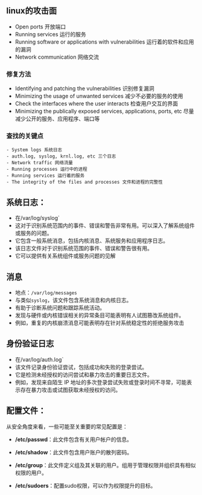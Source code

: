 ## linux的攻击面
- Open ports 开放端口
- Running services 运行的服务
- Running software or applications with vulnerabilities 运行着的软件和应用的漏洞
- Network communication 网络交流

### 修复方法
- Identifying and patching the vulnerabilities   识别修复漏洞
- Minimizing the usage of unwanted services 减少不必要的服务的使用
- Check the interfaces where the user interacts 检查用户交互的界面
- Minimizing the publically exposed services, applications, ports, etc 尽量减少公开的服务、应用程序、端口等

### 查找的关键点
	- System logs 系统日志
	- auth.log, syslog, krnl.log, etc 三个日志
	- Network traffic 网络流量
	- Running processes 运行中的进程
	- Running services 运行着的服务
	- The integrity of the files and processes 文件和进程的完整性

## 系统日志：

- 在/var/log/syslog`
- 这对于识别系统范围内的事件、错误和警告非常有用。可以深入了解系统组件或服务的问题。
- 它包含一般系统消息，包括内核消息、系统服务和应用程序日志。
- 该日志文件对于识别系统范围的事件、错误和警告很有用。
- 它可以提供有关系统组件或服务问题的见解
##  消息

- 地点：`/var/log/messages`
- 与类似`syslog`，该文件包含系统消息和内核日志。
- 有助于诊断系统问题和跟踪系统活动。
- 发现与硬件或内核错误相关的异常条目可能表明有人试图篡改系统组件。
- 例如，重复的内核崩溃消息可能表明存在针对系统稳定性的拒绝服务攻击

##  身份验证日志

- 在/var/log/auth.log`
- 该文件记录身份验证尝试，包括成功和失败的登录尝试。
- 它是检测未经授权的访问尝试和暴力攻击的重要日志文件。
- 例如，发现来自陌生 IP 地址的多次登录尝试失败或登录时间不寻常，可能表示存在暴力攻击或试图获取未经授权的访问。


## **配置文件：**

从安全角度来看，一些可能至关重要的常见配置是：

- **/etc/passwd**：此文件包含有关用户帐户的信息。

- **/etc/shadow**：此文件包含用户账户的散列密码。

- **/etc/group**：此文件定义组及其关联的用户。组用于管理权限并组织具有相似权限的用户。

- **/etc/sudoers**：配置sudo权限，可以作为权限提升的目标。